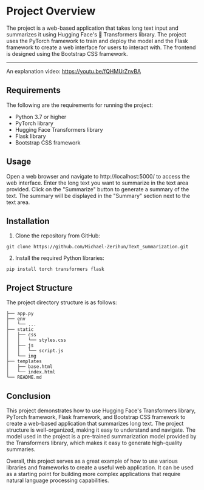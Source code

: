 # Project Overview 

The project is a web-based application that takes long text input and summarizes it using Hugging Face's 🤗  Transformers library. The project uses the PyTorch framework to train and deploy the model and the Flask framework to create a web interface for users to interact with. The frontend is designed using the Bootstrap CSS framework.

---
An explanation video: 
https://youtu.be/fQHMUrZnvBA

## Requirements

The following are the requirements for running the project:

* Python 3.7 or higher
* PyTorch library
* Hugging Face Transformers library
* Flask library
* Bootstrap CSS framework

## Usage

Open a web browser and navigate to http://localhost:5000/ to access the web interface.
Enter the long text you want to summarize in the text area provided.
Click on the "Summarize" button to generate a summary of the text.
The summary will be displayed in the "Summary" section next to the text area.

## Installation
1. Clone the repository from GitHub:

```
git clone https://github.com/Michael-Zerihun/Text_summarization.git

```
2. Install the required Python libraries:
```
pip install torch transformers flask
```
## Project Structure
The project directory structure is as follows:
```
├── app.py
├── env
│   └── ...
├── static
│   ├── css
│   │   └── styles.css
│   ├── js
│   │   └── script.js
│   └── img
├── templates
│   ├── base.html
│   └── index.html
└── README.md
```
## Conclusion
This project demonstrates how to use Hugging Face's Transformers library, PyTorch framework, Flask framework, and Bootstrap CSS framework to create a web-based application that summarizes long text. The project structure is well-organized, making it easy to understand and navigate. The model used in the project is a pre-trained summarization model provided by the Transformers library, which makes it easy to generate high-quality summaries.

Overall, this project serves as a great example of how to use various libraries and frameworks to create a useful web application. It can be used as a starting point for building more complex applications that require natural language processing capabilities.
